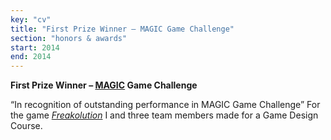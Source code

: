 ```yaml
---
key: "cv"
title: "First Prize Winner – MAGIC Game Challenge"
section: "honors & awards"
start: 2014
end: 2014
---
```

**First Prize Winner – [MAGIC](https://magic.ntu.edu.sg/Pages/default.aspx) Game Challenge**

“In recognition of outstanding performance in MAGIC Game Challenge” For the game [*Freakolution*](https://www.youtube.com/watch?v=HZn-pMRpLiU) I and three team members made for a Game Design Course.